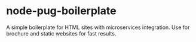 # node-pug-boilerplate
A simple boilerplate for HTML sites with microservices integration. Use for brochure and static websites for fast results.
